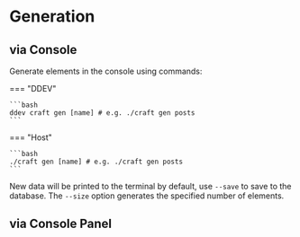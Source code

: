 # Generation

## via Console

Generate elements in the console using commands:

=== "DDEV"

    ```bash
    ddev craft gen [name] # e.g. ./craft gen posts
    ```

=== "Host"

    ```bash
    ./craft gen [name] # e.g. ./craft gen posts
    ```

New data will be printed to the terminal by default, use `--save` to save to the database.
The `--size` option generates the specified number of elements.

## via Console Panel

